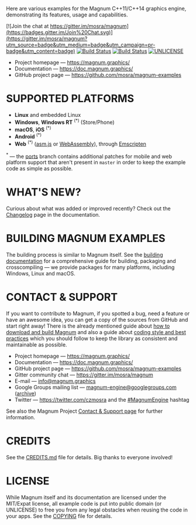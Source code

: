Here are various examples for the Magnum C++11/C++14 graphics engine,
demonstrating its features, usage and capabilities.

[![Join the chat at https://gitter.im/mosra/magnum](https://badges.gitter.im/Join%20Chat.svg)](https://gitter.im/mosra/magnum?utm_source=badge&utm_medium=badge&utm_campaign=pr-badge&utm_content=badge)
[![Build Status](https://travis-ci.org/mosra/magnum-examples.svg?branch=master)](https://travis-ci.org/mosra/magnum-examples)
[![Build Status](https://ci.appveyor.com/api/projects/status/33qdqpdc5n0au3ou/branch/master?svg=true)](https://ci.appveyor.com/project/mosra/magnum-examples/branch/master)
[![UNLICENSE](https://img.shields.io/badge/license-Unlicense-blue.svg)](http://unlicense.org/)

-   Project homepage — https://magnum.graphics/
-   Documentation — https://doc.magnum.graphics/
-   GitHub project page — https://github.com/mosra/magnum-examples

SUPPORTED PLATFORMS
===================

-   **Linux** and embedded Linux
-   **Windows**, **Windows RT** <sup>(*)</sup> (Store/Phone)
-   **macOS**, **iOS** <sup>(*)</sup>
-   **Android** <sup>(*)</sup>
-   **Web** <sup>(*)</sup> ([asm.js](http://asmjs.org/) or [WebAssembly](http://webassembly.org/)),
    through [Emscripten](http://kripken.github.io/emscripten-site/)

<sup>*</sup> — the [ports](https://github.com/mosra/magnum-examples/tree/ports)
branch contains additional patches for mobile and web platform support that
aren't present in `master` in order to keep the example code as simple as
possible.

WHAT'S NEW?
===========

Curious about what was added or improved recently? Check out the
[Changelog](https://doc.magnum.graphics/magnum/changelog-examples.html#changelog-examples-latest)
page in the documentation.

BUILDING MAGNUM EXAMPLES
========================

The building process is similar to Magnum itself. See the
[building documentation](https://doc.magnum.graphics/magnum/building-examples.html)
for a comprehensive guide for building, packaging and crosscompiling  — we
provide packages for many platforms, including Windows, Linux and macOS.

CONTACT & SUPPORT
=================

If you want to contribute to Magnum, if you spotted a bug, need a feature or
have an awesome idea, you can get a copy of the sources from GitHub and start
right away! There is the already mentioned guide about
[how to download and build Magnum](https://doc.magnum.graphics/magnum/building.html)
and also a guide about [coding style and best practices](https://doc.magnum.graphics/magnum/coding-style.html)
which you should follow to keep the library as consistent and maintainable as
possible.

-   Project homepage — https://magnum.graphics/
-   Documentation — https://doc.magnum.graphics/
-   GitHub project page — https://github.com/mosra/magnum-examples
-   Gitter community chat — https://gitter.im/mosra/magnum
-   E-mail — info@magnum.graphics
-   Google Groups mailing list — magnum-engine@googlegroups.com
    ([archive](https://groups.google.com/forum/#!forum/magnum-engine))
-   Twitter — https://twitter.com/czmosra and the
    [#MagnumEngine](https://twitter.com/hashtag/MagnumEngine) hashtag

See also the Magnum Project [Contact & Support page](https://magnum.graphics/contact/)
for further information.

CREDITS
=======

See the [CREDITS.md](CREDITS.md) file for details. Big thanks to everyone
involved!

LICENSE
=======

While Magnum itself and its documentation are licensed under the MIT/Expat
license, all example code is put into public domain (or UNLICENSE) to free you
from any legal obstacles when reusing the code in your apps. See the
[COPYING](COPYING) file for details.
